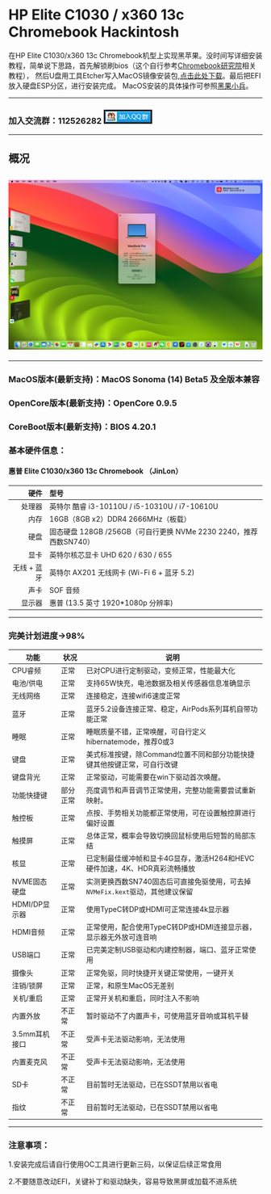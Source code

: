 # HP Elite C1030 / x360 13c Chromebook Hackintosh
 <!-- About achieving the perfect hackintosh on the HP Elite C1030/x360 13c Chromebook models. -->
 在HP Elite C1030/x360 13c Chromebook机型上实现黑苹果。没时间写详细安装教程，简单说下思路，首先解锁刷bios（这个自行参考[Chromebook研究院](http://120.79.199.53?_blank)相关教程），
 然后U盘用工具Etcher写入MacOS镜像安装包,[点击此处下载](https://pan.starsnwind.com/t/u1eLSO)。最后把EFI放入硬盘ESP分区，进行安装完成。
 MacOS安装的具体操作可参照[黑果小兵](https://blog.daliansky.net/Intel-NUC9-Hackintosh-and-macOS-Sonoma-Installation-Tutorial.html?_blank)。

---------------------------------------------------------------------------------------------------------------------------------------------------
 ### 加入交流群：112526282 <a target="_blank" href="https://qm.qq.com/cgi-bin/qm/qr?k=9YB2qnvcV8FmUcbwUdcN8gbmXPIAN8Rx&jump_from=webapi&authKey=UjdWQ0PVRv6OghQ69LT2wyokUfvKdFAQ7575jFsKyIIWYiQbYxIqxe+TUg2PKKQ1"><img border="3" src="Resources/group.png" alt="112526282" title="112526282"></a>
---------------------------------------------------------------------------------------------------------------------------------------------------

##  概况
## <img src="Resources/screenshot1.png">
---------------------------------------------------------------------------------------------------------------------------------------------------
<!-- | 关于本机1 | 关于本机2 |
|------------|-------------|
|<img src="Resources/screenshot2.png" width="960">|<img src="Resources/screenshot3.png" width="960">| -->

### MacOS版本(最新支持)：MacOS Sonoma (14) Beta5 及全版本兼容
### OpenCore版本(最新支持)：OpenCore 0.9.5
### CoreBoot版本(最新支持)：BIOS 4.20.1

### 基本硬件信息：
#### 惠普 Elite C1030/x360 13c Chromebook （JinLon）       
|            硬件 | 型号                                                                 | 
|---------------:|:---------------------------------------------------------------------|
|          处理器 | 英特尔 酷睿 i3-10110U / i5-10310U / i7-10610U                         |
|            内存 | 16GB（8GB x2）DDR4 2666MHz（板载）                                    |
|            硬盘 | 固态硬盘 128GB /256GB（可自行更换 NVMe 2230 2240，推荐西数SN740）        |
|            显卡 | 英特尔核芯显卡 UHD 620 / 630 / 655                                    |
|      无线 + 蓝牙 | 英特尔 AX201 无线网卡 (Wi-Fi 6 + 蓝牙 5.2)                            |
|            声卡 | SOF 音频                                                            |
|          显示器 | 惠普 (13.5 英寸 1920*1080p 分辨率)                                    |
---------------------------------------------------------------------------------------------------------------------------------------------------

### 完美计划进度->98%


| **功能**            | **状况**             | **说明**                                                                                             |
|--------------------|----------------------|-----------------------------------------------------------------------------------------------------|
| CPU睿频             | 正常                 | 已对CPU进行定制驱动，变频正常，性能最大化                                                                  |
| 电池/供电            | 正常                 | 支持65W快充，电池数据及相关传感器信息准确显示                                                              |
| 无线网络             | 正常                 | 连接稳定，连接wifi6速度正常                                                                             |
| 蓝牙                | 正常                 | 蓝牙5.2设备连接正常、稳定，AirPods系列耳机自带功能正常                                                      |
| 睡眠                | 正常                 | 睡眠质量不错，正常唤醒，可自行定义hibernatemode，推荐0或3                                                   |
| 键盘                | 正常                 | 美式标准按键，除Command位置不同和部分功能快捷键其他按键正常，可自行改键                                         | 
| 键盘背光             | 正常                 | 正常驱动，可能需要在win下驱动首次唤醒。                                                                    |           
| 功能快捷键           | 部分正常              | 亮度调节和声音调节正常使用，完整功能需要尝试重新映射。                                                        |
| 触控板              | 正常                  | 点按、手势相关功能都正常使用，可在设置触控屏进行偏好设置                                                      | 
| 触摸屏              | 正常                  | 总体正常，概率会导致切换回鼠标使用后短暂的局部冻结                                                           | 
| 核显                | 正常                 | 已定制最佳缓冲帧和显卡4G显存，激活H264和HEVC硬件加速，4K、HDR真彩流畅播放                                      |
| NVME固态硬盘         | 正常                 | 实测更换西数SN740固态后可直接免驱使用，可去掉`NVMeFix.kext`驱动，其他建议保留                                  |    
| HDMI/DP显示器       | 正常                  | 使用TypeC转DP或HDMI可正常连接4k显示器                                                                   |
| HDMI音频            | 正常                 | 正常使用，配合使用TypeC转DP或HDMI连接显示器， 显示器无外放可连音响                                            |                                      
| USB端口             | 正常                 | 已完美定制USB驱动和内建控制器，端口、蓝牙正常使用                                                            |
| 摄像头              | 正常                  | 正常免驱，同时快捷开关键正常使用，一键开关                                                                  |
| 注销/锁屏           | 正常                  | 正常，和原生MacOS无差别                                                                                 |
| 关机/重启           | 正常                  | 正常开关机和重启，同时注入不影响                                                                          |    
| 内置外放             | 不正常               | 暂时驱动不了内置声卡，可使用蓝牙音响或耳机平替                                                               |
| 3.5mm耳机接口        | 不正常               | 受声卡无法驱动影响，无法使用                                                                              |
| 内置麦克风           | 不正常               | 受声卡无法驱动影响，无法使用                                                                              |
| SD卡                | 不正常               | 目前暂时无法驱动，已在SSDT禁用以省电                                                                      |
| 指纹                | 不正常               | 目前暂时无法驱动，已在SSDT禁用以省电                                                                      |
---------------------------------------------------------------------------------------------------------------------------------------------------

### 注意事项：
1.安装完成后请自行使用OC工具进行更新三码，以保证后续正常食用</p>
2.不要随意改动EFI，关键补丁和驱动缺失，容易导致黑屏或加载不进系统